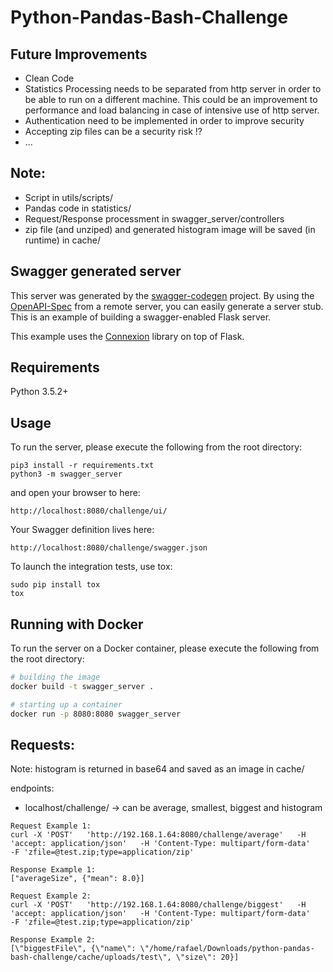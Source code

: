 # Python-Pandas-Bash-Challenge

## Future Improvements

- Clean Code
- Statistics Processing needs to be separated from http server in order to be able to run on a different machine. This could be an improvement to performance and load balancing in case of intensive use of http server.
- Authentication need to be implemented in order to improve security
- Accepting zip files can be a security risk !?
- ...

## Note:
- Script in utils/scripts/
- Pandas code in statistics/
- Request/Response processment in swagger_server/controllers
- zip file (and unziped) and generated histogram image will be saved (in runtime) in cache/

## Swagger generated server
This server was generated by the [swagger-codegen](https://github.com/swagger-api/swagger-codegen) project. By using the
[OpenAPI-Spec](https://github.com/swagger-api/swagger-core/wiki) from a remote server, you can easily generate a server stub.  This
is an example of building a swagger-enabled Flask server.

This example uses the [Connexion](https://github.com/zalando/connexion) library on top of Flask.

## Requirements
Python 3.5.2+

## Usage
To run the server, please execute the following from the root directory:

```
pip3 install -r requirements.txt
python3 -m swagger_server
```

and open your browser to here:

```
http://localhost:8080/challenge/ui/
```

Your Swagger definition lives here:

```
http://localhost:8080/challenge/swagger.json
```

To launch the integration tests, use tox:
```
sudo pip install tox
tox
```

## Running with Docker

To run the server on a Docker container, please execute the following from the root directory:

```bash
# building the image
docker build -t swagger_server .

# starting up a container
docker run -p 8080:8080 swagger_server
```

## Requests:
Note: histogram is returned in base64 and saved as an image in cache/

endpoints:
- localhost/challenge/<operation>
  <operation> -> can be average, smallest, biggest and histogram

```
Request Example 1:
curl -X 'POST'   'http://192.168.1.64:8080/challenge/average'   -H 'accept: application/json'   -H 'Content-Type: multipart/form-data'   -F 'zfile=@test.zip;type=application/zip'
    
Response Example 1:
["averageSize", {"mean": 8.0}]
```
    
```
Request Example 2:
curl -X 'POST'   'http://192.168.1.64:8080/challenge/biggest'   -H 'accept: application/json'   -H 'Content-Type: multipart/form-data'   -F 'zfile=@test.zip;type=application/zip'
    
Response Example 2:
[\"biggestFile\", {\"name\": \"/home/rafael/Downloads/python-pandas-bash-challenge/cache/uploads/test\", \"size\": 20}]
```
